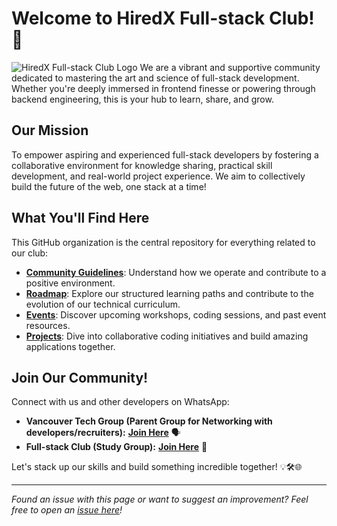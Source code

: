 # Welcome to HiredX Full-stack Club! 🚀

![HiredX Full-stack Club Logo](https://raw.githubusercontent.com/HiredX-Fullstack-Club/.github/main/hiredx-fullstack-logo.png) We are a vibrant and supportive community dedicated to mastering the art and science of full-stack development. Whether you're deeply immersed in frontend finesse or powering through backend engineering, this is your hub to learn, share, and grow.

## Our Mission

To empower aspiring and experienced full-stack developers by fostering a collaborative environment for knowledge sharing, practical skill development, and real-world project experience. We aim to collectively build the future of the web, one stack at a time!

## What You'll Find Here

This GitHub organization is the central repository for everything related to our club:

* **[Community Guidelines](https://github.com/HiredX-Fullstack-Club/community-hub)**: Understand how we operate and contribute to a positive environment.
* **[Roadmap](https://github.com/HiredX-Fullstack-Club/roadmap)**: Explore our structured learning paths and contribute to the evolution of our technical curriculum.
* **[Events](https://github.com/HiredX-Fullstack-Club/events)**: Discover upcoming workshops, coding sessions, and past event resources.
* **[Projects](https://github.com/HiredX-Fullstack-Club/projects)**: Dive into collaborative coding initiatives and build amazing applications together.

## Join Our Community!

Connect with us and other developers on WhatsApp:

* **Vancouver Tech Group (Parent Group for Networking with developers/recruiters):** **[Join Here](https://chat.whatsapp.com/GXXSWJBWdnkFElMxwUldIh)** 🗣️
* **Full-stack Club (Study Group):** **[Join Here](https://chat.whatsapp.com/HGVkMnIwiYw2VeF5PAAjqR)** 📱

Let's stack up our skills and build something incredible together! 💡🛠️🌐

---

*Found an issue with this page or want to suggest an improvement? Feel free to open an [issue here](https://github.com/HiredX-Fullstack-Club/.github/issues)!*